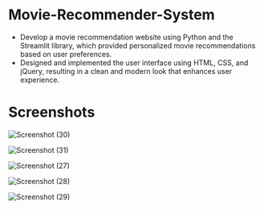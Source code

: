 # Movie-Recommender-System
- Develop a movie recommendation website using Python and the Streamlit library, which provided personalized movie recommendations based on user preferences.
- Designed and implemented the user interface using HTML, CSS, and jQuery, resulting in a clean and modern look that enhances user experience.


# Screenshots
![Screenshot (30)](https://user-images.githubusercontent.com/88389599/233720666-593e0e12-7fa5-4673-b983-e5dac34b4c5b.png)


![Screenshot (31)](https://user-images.githubusercontent.com/88389599/233720672-b9864b66-36b4-48bf-9cf7-3efc003de017.png)


![Screenshot (27)](https://user-images.githubusercontent.com/88389599/233720676-a931d84a-d77a-43a4-9cc9-3cd1f1c4fdd3.png)


![Screenshot (28)](https://user-images.githubusercontent.com/88389599/233720678-e935a84b-b24e-4cfc-8283-c02e1e919193.png)


![Screenshot (29)](https://user-images.githubusercontent.com/88389599/233720650-1d0d8aac-fe2a-4976-9482-b9d30063a43b.png)
